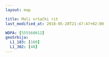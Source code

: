 ```yaml
---
layout: map

title: Mali vršački rit
last_modified_at: 2018-05-20T21:47:47+02:00

WDPA: [555560012]
geoSrbija:
  L1_183: [160]
  L1_302: [48]
---
```

